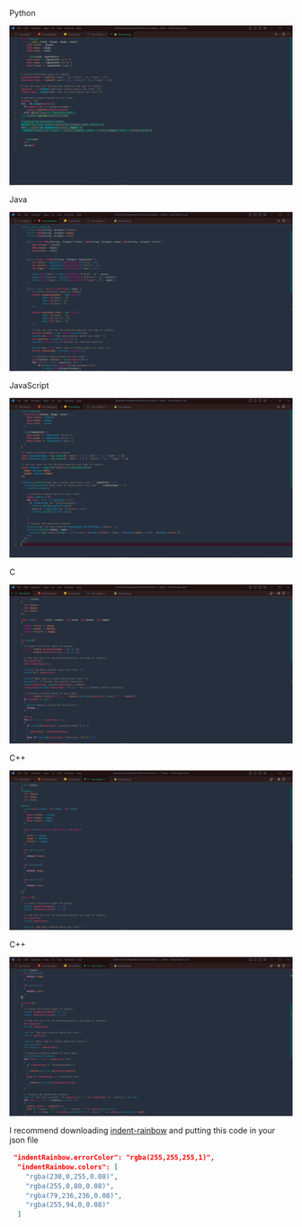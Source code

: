 Python

![Cookie1](ChocoPYTHON.png)



Java

![Cookie2](ChocoJAVA.png)



JavaScript

![Cookie3](ChocoJAVASCRIPT.png)



C

![Cookie4](ChocoC.png)



C++

![Cookie5](ChocoC++.png)



C++

![Cookie6](ChocoC+++.png)



I recommend downloading [indent-rainbow](vscode:extension/oderwat.indent-rainbow) and putting this code in your json file


```json
 "indentRainbow.errorColor": "rgba(255,255,255,1)",
  "indentRainbow.colors": [
    "rgba(230,0,255,0.08)",
    "rgba(255,0,80,0.08)",
    "rgba(79,236,236,0.08)",
    "rgba(255,94,0,0.08)"
  ]

```
